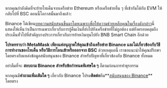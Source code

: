 หากคุณกำลังคิดที่จะย้ายโทเค็นจากเครือข่าย Ethereum หรือเครือข่ายอื่น ๆ ที่เข้ากันได้กับ EVM ให้กลับไปที่ BSC ตอนนี้โอกาสนั้นมาถึงแล้ว:


Binance ได้เขียน[บทความสนับสนุนขึ้นมาโดยเฉพาะเพื่อให้ความช่วยเหลือคุณในเรื่องดังกล่าว](https://academy.binance.com/en/articles/how-to-recover-crypto-transferred-to-the-wrong-network-on-binance)นี่แสดงให้เห็นว่าเป็นการเฉพาะเกี่ยวกับการกู้คืนเงินที่ส่งไปยังเครือข่ายที่ไม่ถูกต้อง แต่ยังครอบคลุมถึงประเด็นทั่วไปที่สำคัญบางประการเกี่ยวกับการย้ายเงินทุนไปยัง BNB Smart Chain อีกด้วย


**โปรดทราบว่า MetaMask เพียงแค่อนุญาตให้คุณเข้าถึงเครือข่าย Binance และไม่เกี่ยวข้องกับวิธีการทำงานของโทเค็น หรือวิธีการโอนเข้าหรือออกจาก BSC** ด้วยเหตุผลนี้ เราขอแนะนำให้คุณปรึกษาโดยตรงกับแหล่งข้อมูลสนับสนุนของ Binance สำหรับปัญหาที่เกี่ยวข้องกับ Binance ทั้งหมด


อย่าลืมที่จะ **สอบถาม Binance สำหรับข้อกำหนดพิเศษใด ๆ** ก็ตามก่อนการทำธุรกรรม


หากคุณมี**คำถามเพิ่มเติมใด ๆ** เกี่ยวกับ Binance โปรด**ติดต่อ**ทีม**[สนับสนุนของ Binance](https://www.binance.com/en/support)** โดยตรง

